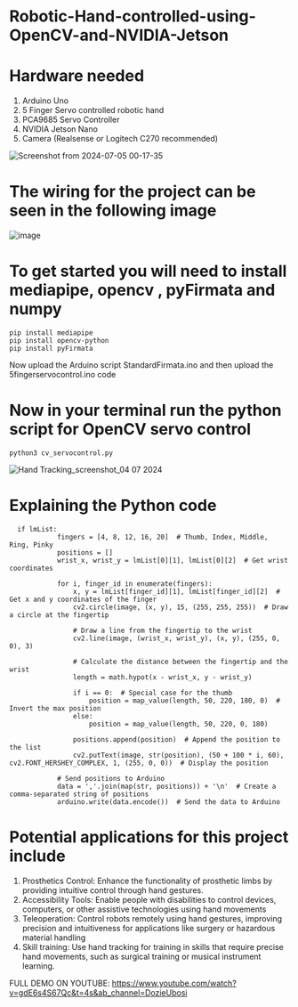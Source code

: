 # Robotic-Hand-controlled-using-OpenCV-and-NVIDIA-Jetson

# Hardware needed
1. Arduino Uno
2. 5 Finger Servo controlled robotic hand
3. PCA9685 Servo Controller
4. NVIDIA Jetson Nano
5. Camera (Realsense or Logitech C270 recommended)

![Screenshot from 2024-07-05 00-17-35](https://github.com/MorphRobotics/Robotic-Hand-controlled-using-OpenCV-and-NVIDIA-Jetson/assets/104451879/df39e66c-6077-4e7d-bd87-33a0b335012f)


# The wiring for the project can be seen in the following image

![image](https://github.com/MorphRobotics/Robotic-Hand-controlled-using-OpenCV-and-NVIDIA-Jetson/assets/104451879/9f620495-f903-4411-a6ff-3ad4b2c7b620)

   

# To get started you will need to install mediapipe, opencv , pyFirmata and numpy

```
pip install mediapipe
pip install opencv-python
pip install pyFirmata
```
Now upload the Arduino script StandardFirmata.ino and then upload the 5fingerservocontrol.ino code

# Now in your terminal run the python script for OpenCV servo control

```
python3 cv_servocontrol.py
```
![Hand Tracking_screenshot_04 07 2024](https://github.com/MorphRobotics/Robotic-Hand-controlled-using-OpenCV-and-NVIDIA-Jetson/assets/104451879/00c6285d-079b-4422-bfb2-bbf58d39aa18)

# Explaining the Python code 
```
  if lmList:
            fingers = [4, 8, 12, 16, 20]  # Thumb, Index, Middle, Ring, Pinky
            positions = []
            wrist_x, wrist_y = lmList[0][1], lmList[0][2]  # Get wrist coordinates

            for i, finger_id in enumerate(fingers):
                x, y = lmList[finger_id][1], lmList[finger_id][2]  # Get x and y coordinates of the finger
                cv2.circle(image, (x, y), 15, (255, 255, 255))  # Draw a circle at the fingertip

                # Draw a line from the fingertip to the wrist
                cv2.line(image, (wrist_x, wrist_y), (x, y), (255, 0, 0), 3)

                # Calculate the distance between the fingertip and the wrist
                length = math.hypot(x - wrist_x, y - wrist_y)

                if i == 0:  # Special case for the thumb
                    position = map_value(length, 50, 220, 180, 0)  # Invert the max position
                else:
                    position = map_value(length, 50, 220, 0, 180)

                positions.append(position)  # Append the position to the list
                cv2.putText(image, str(position), (50 + 100 * i, 60), cv2.FONT_HERSHEY_COMPLEX, 1, (255, 0, 0))  # Display the position

            # Send positions to Arduino
            data = ','.join(map(str, positions)) + '\n'  # Create a comma-separated string of positions
            arduino.write(data.encode())  # Send the data to Arduino
```

# Potential applications for this project include

1. Prosthetics Control: Enhance the functionality of prosthetic limbs by providing intuitive control through hand gestures.
2. Accessibility Tools: Enable people with disabilities to control devices, computers, or other assistive technologies using hand movements
3. Teleoperation: Control robots remotely using hand gestures, improving precision and intuitiveness for applications like surgery or hazardous material handling
4. Skill training: Use hand tracking for training in skills that require precise hand movements, such as surgical training or musical instrument learning.

FULL DEMO ON YOUTUBE: https://www.youtube.com/watch?v=gdE6s4S67Qc&t=4s&ab_channel=DozieUbosi

